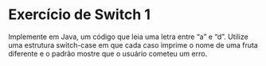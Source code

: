 # Exercício de Switch 1

Implemente em Java, um código que leia uma letra entre “a” e “d”.
Utilize uma estrutura switch-case em que cada caso imprime o nome
de uma fruta diferente e o padrão mostre que o usuário cometeu um
erro.
